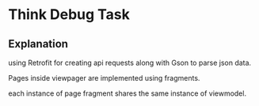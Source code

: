 # Think Debug Task

## Explanation

using Retrofit for creating api requests along with Gson to parse json data.

Pages inside viewpager are implemented using fragments.

each instance of page fragment shares the same instance of viewmodel.